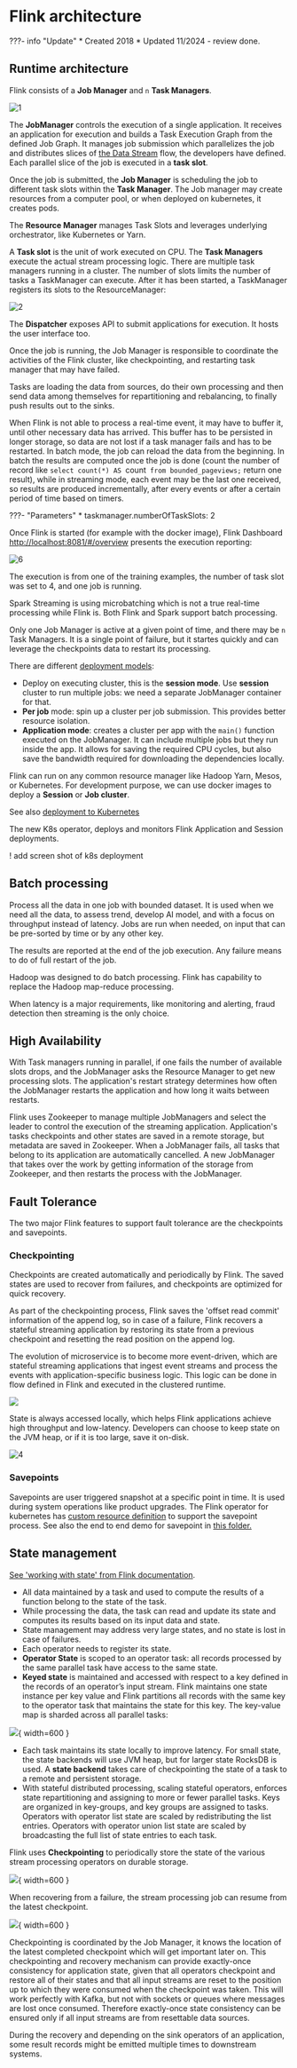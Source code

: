 # Flink architecture

???- info "Update"
    * Created 2018 
    * Updated 11/2024 - review done.

## Runtime architecture

Flink consists of a **Job Manager** and `n` **Task Managers**. 

 ![1](https://ci.apache.org/projects/flink/flink-docs-release-1.12/fig/distributed-runtime.svg)

The **JobManager** controls the execution of a single application. It receives an application for execution and builds a Task Execution Graph from the defined Job Graph. It manages job submission which parallelizes the job and distributes slices of [the Data Stream](https://ci.apache.org/projects/flink/flink-docs-stable/dev/datastream_api.html) flow, the developers have defined. Each parallel slice of the job is executed in a **task slot**.  

Once the job is submitted, the **Job Manager** is scheduling the job to different task slots within the **Task Manager**. The Job manager may create resources from a computer pool, or when deployed on kubernetes, it creates pods. 

The **Resource Manager** manages Task Slots and leverages underlying orchestrator, like Kubernetes or Yarn.

A **Task slot** is the unit of work executed on CPU.
The **Task Managers** execute the actual stream processing logic. There are multiple task managers running in a cluster. The number of slots limits the number of tasks a TaskManager can execute. After it has been started, a TaskManager registers its slots to the ResourceManager:

![2](./images/flink-components.png)

The **Dispatcher** exposes API to submit applications for execution. It hosts the user interface too.

Once the job is running, the Job Manager is responsible to coordinate the activities of the Flink cluster, like checkpointing, and restarting task manager that may have failed.

Tasks are loading the data from sources, do their own processing and then send data among themselves for repartitioning and rebalancing, to finally push results out to the sinks.

When Flink is not able to process a real-time event, it may have to buffer it, until other necessary data has arrived. This buffer has to be persisted in longer storage, so data are not lost if a task manager fails and has to be restarted. In batch mode, the job can reload the data from the beginning. In batch the results are computed once the job is done (count the number of record like `select count(*) AS `count` from bounded_pageviews;` return one result), while in streaming mode, each event may be the last one received, so results are produced incrementally, after every events or after a certain period of time based on timers.


???- "Parameters"
    *  taskmanager.numberOfTaskSlots: 2

Once Flink is started (for example with the docker image), Flink Dashboard [http://localhost:8081/#/overview](http://localhost:8081/#/overview) presents the execution reporting:

 ![6](./images/flink-dashboard.png)

The execution is from one of the training examples, the number of task slot was set to 4, and one job is running.

Spark Streaming is using microbatching which is not a true real-time processing while Flink is. Both Flink and Spark support batch processing. 

Only one Job Manager is active at a given point of time, and there may be `n` Task Managers. It is a single point of failure, but it startes quickly and can leverage the checkpoints data to restart its processing.

There are different [deployment models](https://ci.apache.org/projects/flink/flink-docs-release-1.14/ops/deployment/): 

* Deploy on executing cluster, this is the **session mode**. Use **session** cluster to run multiple jobs: we need a separate JobManager container for that. 
* **Per job** mode: spin up a cluster per job submission. This provides better resource isolation. 
* **Application mode**: creates a cluster per app with the `main()` function executed on the JobManager. It can include multiple jobs but they run inside the app. It allows for saving the required CPU cycles, but also save the bandwidth required for downloading the dependencies locally.

Flink can run on any common resource manager like Hadoop Yarn, Mesos, or Kubernetes. For development purpose, we can use docker images to deploy a **Session** or **Job cluster**.

See also [deployment to Kubernetes](../coding/k8s-deploy.md)

The new K8s operator, deploys and monitors Flink Application and Session deployments.

! add screen shot of k8s deployment

## Batch processing

Process all the data in one job with bounded dataset. It is used when we need all the data, to assess trend, develop AI model, and with a focus on throughput instead of latency. Jobs are run when needed, on input that can be pre-sorted by time or by any other key.

The results are reported at the end of the job execution. Any failure means to do of full restart of the job.

Hadoop was designed to do batch processing. Flink has capability to replace the Hadoop map-reduce processing.

When latency is a major requirements, like monitoring and alerting, fraud detection then streaming is the only choice.
 
## High Availability


With Task managers running in parallel, if one fails the number of available slots drops, and the JobManager asks the Resource Manager to get new processing slots. The application's restart strategy determines how often the JobManager restarts the application and how long it waits between restarts.

Flink uses Zookeeper to manage multiple JobManagers and select the leader to control the execution of the streaming application. Application's tasks checkpoints and other states are saved in a remote storage, but metadata are saved in Zookeeper. When a JobManager fails, all tasks that belong to its application are automatically cancelled. A new JobManager that takes over the work by getting information of the storage from Zookeeper, and then restarts the process with the JobManager.


## Fault Tolerance

The two major Flink features to support fault tolerance are the checkpoints and savepoints. 
### Checkpointing

Checkpoints are created automatically and periodically by Flink. The saved states are used to recover from failures, and checkpoints are optimized for quick recovery.

As part of the checkpointing process, Flink saves the 'offset read commit' information of the append log, so in case of a failure, Flink recovers a stateful streaming application by restoring its state from a previous checkpoint and resetting the read position on the append log.

The evolution of microservice is to become more event-driven, which are stateful streaming applications that ingest event streams and process the events with application-specific business logic. This logic can be done in flow defined in Flink and executed in the clustered runtime.

![](./images/evt-app.png)

State is always accessed locally, which helps Flink applications achieve high throughput and low-latency. Developers can choose to keep state on the JVM heap, or if it is too large, save it on-disk.

 ![4](https://ci.apache.org/projects/flink/flink-docs-release-1.19/fig/local-state.png)


### Savepoints

Savepoints are user triggered snapshot at a specific point in time. It is used during system operations like product upgrades. The Flink operator for kubernetes has [custom resource definition](../coding/k8s-deploy.md#ha-configuration) to support the savepoint process. See also the end to end demo for savepoint in [this folder.](https://github.com/jbcodeforce/flink-studies/blob/master/e2e-demos/savepoint-demo)


## State management

[See 'working with state' from Flink documentation](https://nightlies.apache.org/flink/flink-docs-master/docs/dev/datastream/fault-tolerance/state/).

* All data maintained by a task and used to compute the results of a function belong to the state of the task.
* While processing the data, the task can read and update its state and computes its results based on its input data and state.
* State management may address very large states, and no state is lost in case of failures.
* Each operator needs to register its state.
* **Operator State** is scoped to an operator task: all records processed by the same parallel task have access to the same state.
* **Keyed state** is maintained and accessed with respect to a key defined in the records of an operator’s input stream. Flink maintains one state instance per key value and Flink partitions all records with the same key to the operator task that maintains the state for this key. The key-value map is sharded across all parallel tasks:

![](./images/key-state.png){ width=600 }

* Each task maintains its state locally to improve latency. For small state, the state backends will use JVM heap, but for larger state RocksDB is used. A **state backend** takes care of checkpointing the state of a task to a remote and persistent storage.
* With stateful distributed processing, scaling stateful operators, enforces state repartitioning and assigning to more or fewer parallel tasks. Keys are organized in key-groups, and key groups are assigned to tasks. Operators with operator list state are scaled by redistributing the list entries. Operators with operator union list state are scaled by broadcasting the full list of state entries to each task.

Flink uses **Checkpointing** to periodically store the state of the various stream processing operators on durable storage. 

![](./images/checkpoint.png){ width=600 }

When recovering from a failure, the stream processing job can resume from the latest checkpoint. 

![](./images/recover-checkpoint.png){ width=600 }

Checkpointing is coordinated by the Job Manager, it knows the location of the latest completed checkpoint which will get important later on. This checkpointing and recovery mechanism can provide exactly-once consistency for application state, given that all operators checkpoint and restore all of their states and that all input streams are reset to the position up to which they were consumed when the checkpoint was taken. This will work perfectly with Kafka, but not with sockets or queues where messages are lost once consumed. Therefore exactly-once state consistency can be ensured only if all input streams are from resettable data sources.

During the recovery and depending on the sink operators of an application, some result records might be emitted multiple times to downstream systems.

